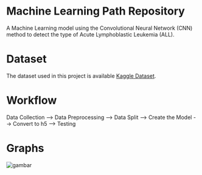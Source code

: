 # Machine Learning Path Repository
A Machine Learning model using the Convolutional Neural Network (CNN) method to detect the type of Acute Lymphoblastic Leukemia (ALL). 

# Dataset
The dataset used in this project is available [Kaggle Dataset](https://www.kaggle.com/datasets/mehradaria/leukemia).

# Workflow
Data Collection --> Data Preprocessing --> Data Split -->  Create the Model --> Convert to h5 --> Testing

# Graphs
![gambar](https://github.com/Bangkit-Academy-C23-PS353-Group/ML-model/assets/125778539/c9fddc85-9b50-40a3-82fb-4954b0ea25cd)

